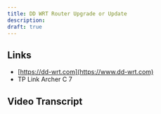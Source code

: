 ```yaml
---
title: DD WRT Router Upgrade or Update
description:
draft: true
---
```


## Links

* [https://dd-wrt.com](https://www.dd-wrt.com)
* TP Link Archer C 7


## Video Transcript
